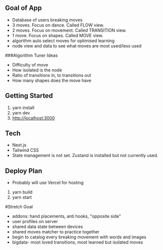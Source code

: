 ## Goal of App
* Database of users breaking moves
* 3 moves. Focus on dance. Called FLOW view.
* 2 moves. Focus on movement. Called TRANSITION view.
* 1 move. Focus on shapes. Called MOVE view.
* algorithm auto select moves for optimised learning
* node view and data to see what moves are most used/less used

###Algorithm Tuner Ideas
* Difficulty of move
* How isolated is the node
* Ratio of transitions in, to transitions out
* How many shapes does the move have
 
## Getting Started
1. yarn install
2. yarn dev
3. [http://localhost:3000](http://localhost:3000)


## Tech
- Next.js
- Tailwind CSS
- State management is not set. Zustand is installed but not currently used.

## Deploy Plan
* Probably will use Vercel for hosting
1. yarn build
2. yarn start

#Stretch Goal
* addons: hand placements, anti hooks, "opposite side" 
* user profiles on server
 * shared data state between devices
* shared moves matcher to practice together
* begin to catalog every breaking movement with words and images
* bigdata- most loved transitions, most learned but isolated moves
